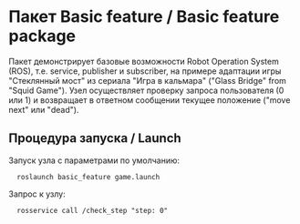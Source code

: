 # Пакет Basic feature / Basic feature package

Пакет демонстрирует базовые возможности Robot Operation System (ROS), т.е. service, publisher и subscriber, 
на примере адаптации игры "Стеклянный мост" из сериала "Игра в кальмара" ("Glass Bridge" from "Squid Game").
Узел осуществляет проверку запроса пользователя (0 или 1) и возвращает в ответном сообщении текущее положение ("move next" или "dead").

## Процедура запуска / Launch

Запуск узла с параметрами по умолчанию:
```lang-bash
  roslaunch basic_feature game.launch
```
Запрос к узлу:
```lang-bash
  rosservice call /check_step "step: 0"
```
